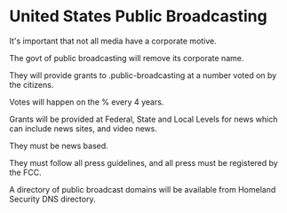 # United States Public Broadcasting

It's important that not all media have a corporate motive.

The govt of public broadcasting will remove its corporate name.

They will provide grants to .public-broadcasting at a number voted on by the citizens.

Votes will happen on the % every 4 years.

Grants will be provided at Federal, State and Local Levels for news which can include news sites, and video news.

They must be news based.

They must follow all press guidelines, and all press must be registered by the FCC.

A directory of public broadcast domains will be available from Homeland Security DNS directory.
